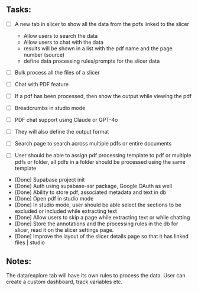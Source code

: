 ## Tasks:
 - [ ] A new tab in slicer to show all the data from the pdfs linked to the slicer
      - Allow users to search the data
      - Allow users to chat with the data
      - results will be shown in a list with the pdf name and the page number (source)
      - define data processing rules/prompts for the slicer data
 - [ ] Bulk process all the files of a slicer
 - [ ] Chat with PDF feature
 - [ ] If a pdf has been processed, then show the output while viewing the pdf
- [ ] Breadcrumbs in studio mode
- [ ] PDF chat support using Claude or GPT-4o
- [ ] They will also define the output format
- [ ] Search page to search across multiple pdfs or entire documents
- [ ] User should be able to assign pdf processing template to pdf or multiple pdfs or folder, all
      pdfs in a folder should be processed using the same template


- [Done] Supabase project init
- [Done] Auth using supabase-ssr package, Google OAuth as well
- [Done] Ability to store pdf, associated metadata and text in db
- [Done] Open pdf in studio mode
- [Done] In studio mode, user should be able select the sections to be excluded or included while extracting text
- [Done] Allow users to skip a page while extracting text or while chatting
- [Done] Store the annotations and the processing rules in the db for slicer, read it on the slicer settings page.
- [Done] Improve the layout of the slicer details page so that it has linked files |  studio


## Notes:
 The data/explore tab will have its own rules to process the data.
 User can create a custom dashboard, track variables etc.
 


